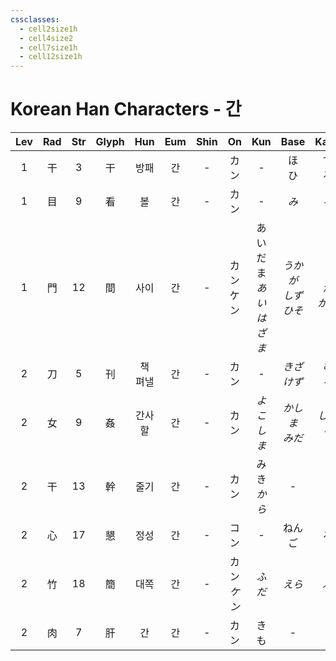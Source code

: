 ```yaml
---
cssclasses:
  - cell2size1h
  - cell4size2
  - cell7size1h
  - cell12size1h
---
```


# Korean Han Characters - 간

| Lev | Rad | Str | Glyph | Hun  | Eum | Shin |     On     |            Kun            |       Base        |      Kana      | Simp |     Man      |  Can  |
| :-: | :-: | :-: | :---: | :--: | :-: | :--: | :--------: | :-----------------------: | :---------------: | :------------: | :--: | :----------: | :---: |
|  1  |  干  |  3  |   干   |  방패  |  간  |  -   |     カン     |             -             |      ほ<br>ひ       |     す<br>る     |  -   |     gān      | gon1  |
|  1  |  目  |  9  |   看   |  볼   |  간  |  -   |     カン     |             -             |        *み*        |      *る*       |  -   |  kān<br>kàn  | hon1  |
|  1  |  門  | 12  |   間   |  사이  |  간  |  -   |  カン<br>ケン  | あいだ<br>ま<br>*あい*<br>*はざま* | *うかが<br>しず<br>ひそ* | *う<br>か<br>かに* |  间   | jiān<br>jiàn | gaan1 |
|  2  |  刀  |  5  |   刊   | 책 펴낼 |  간  |  -   |     カン     |             -             |   *きざ*<br>*けず*    |   *む*<br>*る*   |  -   |     kān      | hon1  |
|  2  |  女  |  9  |   姦   | 간사할  |  간  |  -   |     カン     |          *よこしま*           |    *かしま<br>みだ*    |   *しい<br>ら*    |  奸   |     jiān     | gaan1 |
|  2  |  干  | 13  |   幹   |  줄기  |  간  |  -   |     カン     |        みき<br>*から*         |         -         |       -        |  干   |     gàn      | gon3  |
|  2  |  心  | 17  |   懇   |  정성  |  간  |  -   |     コン     |             -             |        ねんご        |       ろ        |  恳   |     kěn      | han2  |
|  2  |  竹  | 18  |   簡   |  대쪽  |  간  |  -   | カン<br>*ケン* |           *ふだ*            |       *えら*        |      *ぶ*       |  简   |     jiǎn     | gaan2 |
|  2  |  肉  |  7  |   肝   |  간   |  간  |  -   |     カン     |            きも             |         -         |       -        |  -   |     gān      | gon1  |
